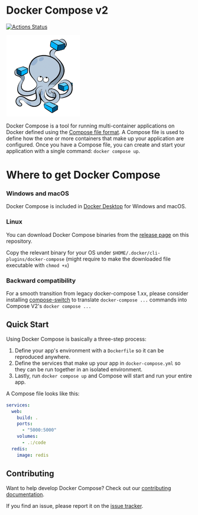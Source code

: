 # Docker Compose v2

[![Actions Status](https://github.com/docker/compose/workflows/Continuous%20integration/badge.svg)](https://github.com/docker/compose/actions)

![Docker Compose](logo.png?raw=true "Docker Compose Logo")

Docker Compose is a tool for running multi-container applications on Docker
defined using the [Compose file format](https://compose-spec.io).
A Compose file is used to define how the one or more containers that make up
your application are configured.
Once you have a Compose file, you can create and start your application with a
single command: `docker compose up`.

# Where to get Docker Compose

### Windows and macOS

Docker Compose is included in
[Docker Desktop](https://www.docker.com/products/docker-desktop)
for Windows and macOS.

### Linux

You can download Docker Compose binaries from the
[release page](https://github.com/docker/compose/releases) on this repository.

Copy the relevant binary for your OS under `$HOME/.docker/cli-plugins/docker-compose` 
(might require to make the downloaded file executable with `chmod +x`)

### Backward compatibility

For a smooth transition from legacy docker-compose 1.xx, please consider installing [compose-switch](https://github.com/docker/compose-switch) to translate `docker-compose ...` commands into Compose V2's `docker compose ...`


Quick Start
-----------

Using Docker Compose is basically a three-step process:
1. Define your app's environment with a `Dockerfile` so it can be
   reproduced anywhere.
2. Define the services that make up your app in `docker-compose.yml` so
   they can be run together in an isolated environment.
3. Lastly, run `docker compose up` and Compose will start and run your entire
   app.

A Compose file looks like this:

```yaml
services:
  web:
    build: .
    ports:
      - "5000:5000"
    volumes:
      - .:/code
  redis:
    image: redis
```

Contributing
------------

Want to help develop Docker Compose? Check out our
[contributing documentation](CONTRIBUTING.md).

If you find an issue, please report it on the
[issue tracker](https://github.com/docker/compose/issues/new/choose).
